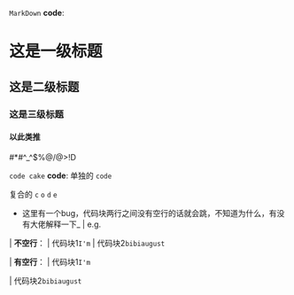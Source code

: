 `MarkDown` **code**:
# 这是一级标题
## 这是二级标题
### 这是三级标题
#### 以此类推

#*#^_^$%@/\@>!D

`code cake` **code**:
单独的 `code`  

复合的 `c` `o` `d` `e` 

 - 这里有一个bug，代码块两行之间没有空行的话就会跳，不知道为什么，有没有大佬解释一下_
 |  e.g.

 |  **不空行**：
 |  代码块1`I'm`
 |  代码块2`bibiaugust`

 |  **有空行**：
 |  代码块1`I'm`

 |  代码块2`bibiaugust`